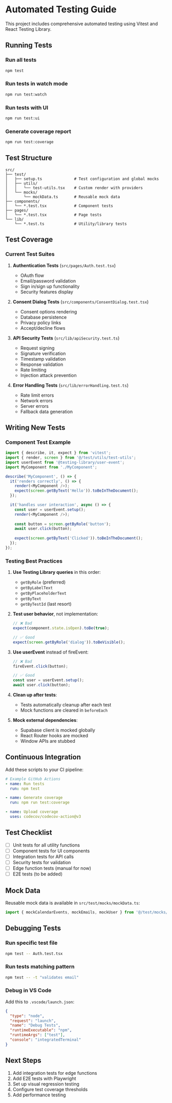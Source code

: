 # Automated Testing Guide

This project includes comprehensive automated testing using Vitest and React Testing Library.

## Running Tests

### Run all tests
```bash
npm test
```

### Run tests in watch mode
```bash
npm run test:watch
```

### Run tests with UI
```bash
npm run test:ui
```

### Generate coverage report
```bash
npm run test:coverage
```

## Test Structure

```
src/
├── test/
│   ├── setup.ts              # Test configuration and global mocks
│   ├── utils/
│   │   └── test-utils.tsx    # Custom render with providers
│   └── mocks/
│       └── mockData.ts       # Reusable mock data
├── components/
│   └── *.test.tsx            # Component tests
├── pages/
│   └── *.test.tsx            # Page tests
└── lib/
    └── *.test.ts             # Utility/library tests
```

## Test Coverage

### Current Test Suites

1. **Authentication Tests** (`src/pages/Auth.test.tsx`)
   - OAuth flow
   - Email/password validation
   - Sign in/sign up functionality
   - Security features display

2. **Consent Dialog Tests** (`src/components/ConsentDialog.test.tsx`)
   - Consent options rendering
   - Database persistence
   - Privacy policy links
   - Accept/decline flows

3. **API Security Tests** (`src/lib/apiSecurity.test.ts`)
   - Request signing
   - Signature verification
   - Timestamp validation
   - Response validation
   - Rate limiting
   - Injection attack prevention

4. **Error Handling Tests** (`src/lib/errorHandling.test.ts`)
   - Rate limit errors
   - Network errors
   - Server errors
   - Fallback data generation

## Writing New Tests

### Component Test Example

```typescript
import { describe, it, expect } from 'vitest';
import { render, screen } from '@/test/utils/test-utils';
import userEvent from '@testing-library/user-event';
import MyComponent from './MyComponent';

describe('MyComponent', () => {
  it('renders correctly', () => {
    render(<MyComponent />);
    expect(screen.getByText('Hello')).toBeInTheDocument();
  });

  it('handles user interaction', async () => {
    const user = userEvent.setup();
    render(<MyComponent />);
    
    const button = screen.getByRole('button');
    await user.click(button);
    
    expect(screen.getByText('Clicked')).toBeInTheDocument();
  });
});
```

### Testing Best Practices

1. **Use Testing Library queries** in this order:
   - `getByRole` (preferred)
   - `getByLabelText`
   - `getByPlaceholderText`
   - `getByText`
   - `getByTestId` (last resort)

2. **Test user behavior**, not implementation:
   ```typescript
   // ❌ Bad
   expect(component.state.isOpen).toBe(true);
   
   // ✅ Good
   expect(screen.getByRole('dialog')).toBeVisible();
   ```

3. **Use userEvent** instead of fireEvent:
   ```typescript
   // ❌ Bad
   fireEvent.click(button);
   
   // ✅ Good
   const user = userEvent.setup();
   await user.click(button);
   ```

4. **Clean up after tests**:
   - Tests automatically cleanup after each test
   - Mock functions are cleared in `beforeEach`

5. **Mock external dependencies**:
   - Supabase client is mocked globally
   - React Router hooks are mocked
   - Window APIs are stubbed

## Continuous Integration

Add these scripts to your CI pipeline:

```yaml
# Example GitHub Actions
- name: Run tests
  run: npm test

- name: Generate coverage
  run: npm run test:coverage

- name: Upload coverage
  uses: codecov/codecov-action@v3
```

## Test Checklist

- [ ] Unit tests for all utility functions
- [ ] Component tests for UI components
- [ ] Integration tests for API calls
- [ ] Security tests for validation
- [ ] Edge function tests (manual for now)
- [ ] E2E tests (to be added)

## Mock Data

Reusable mock data is available in `src/test/mocks/mockData.ts`:

```typescript
import { mockCalendarEvents, mockEmails, mockUser } from '@/test/mocks/mockData';
```

## Debugging Tests

### Run specific test file
```bash
npm test -- Auth.test.tsx
```

### Run tests matching pattern
```bash
npm test -- -t "validates email"
```

### Debug in VS Code
Add this to `.vscode/launch.json`:
```json
{
  "type": "node",
  "request": "launch",
  "name": "Debug Tests",
  "runtimeExecutable": "npm",
  "runtimeArgs": ["test"],
  "console": "integratedTerminal"
}
```

## Next Steps

1. Add integration tests for edge functions
2. Add E2E tests with Playwright
3. Set up visual regression testing
4. Configure test coverage thresholds
5. Add performance testing
